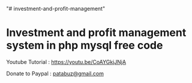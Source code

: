 "# investment-and-profit-management" 

Investment and profit management system in php mysql free code
===============================================================

Youtube Tutorial : https://youtu.be/CoAYGkjJNjA

Donate to Paypal : patabuz@gmail.com
